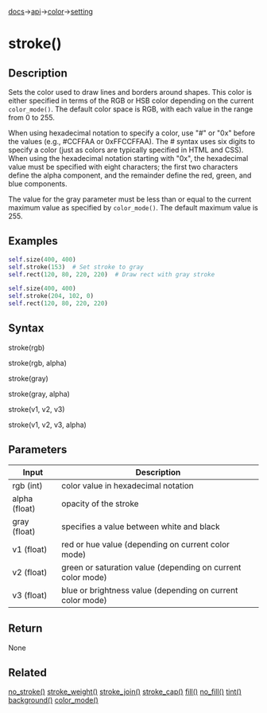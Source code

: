 [docs](/docs/)→[api](/docs/api)→[color](/docs/api/color/)→[setting](/docs/api/setting/)

# stroke()

## Description

Sets the color used to draw lines and borders around shapes. This color is either specified in terms of the RGB or HSB color depending on the current `color_mode()`. The default color space is RGB, with each value in the range from 0 to 255.

When using hexadecimal notation to specify a color, use "#" or "0x" before the values (e.g., #CCFFAA or 0xFFCCFFAA). The # syntax uses six digits to specify a color (just as colors are typically specified in HTML and CSS). When using the hexadecimal notation starting with "0x", the hexadecimal value must be specified with eight characters; the first two characters define the alpha component, and the remainder define the red, green, and blue components.

The value for the gray parameter must be less than or equal to the current maximum value as specified by `color_mode()`. The default maximum value is 255.

## Examples

```py
self.size(400, 400)
self.stroke(153)  # Set stroke to gray
self.rect(120, 80, 220, 220)  # Draw rect with gray stroke
```

```py
self.size(400, 400)
self.stroke(204, 102, 0)
self.rect(120, 80, 220, 220)
```

## Syntax

stroke(rgb)

stroke(rgb, alpha)

stroke(gray)

stroke(gray, alpha)

stroke(v1, v2, v3)

stroke(v1, v2, v3, alpha)

## Parameters

| Input | Description |
|-------|-------------|
| rgb	(int) | color value in hexadecimal notation |
| alpha	(float) | opacity of the stroke |
| gray	(float) | specifies a value between white and black |
| v1	(float) | red or hue value (depending on current color mode) |
| v2	(float) | green or saturation value (depending on current color mode) |
| v3	(float) | blue or brightness value (depending on current color mode) |

## Return

None

## Related

[no_stroke()](/docs/api/color/setting/no_stroke_.md)
[stroke_weight()](/docs/api/color/setting/stroke_weight_.md)
[stroke_join()](/docs/api/color/setting/stroke_join_.md)
[stroke_cap()](/docs/api/color/setting/stroke_cap_.md)
[fill()](/docs/api/color/setting/fill_.md)
[no_fill()](/docs/api/color/setting/no_fill_.md)
[tint()](/docs/api/color/setting/tint_.md)
[background()](/docs/api/color/setting/background_.md)
[color_mode()](/docs/api/color/setting/color_mode_.md)